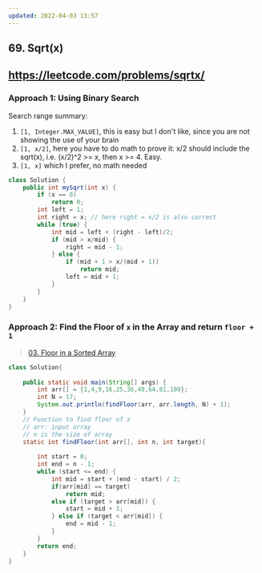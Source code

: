 ```yaml
---
updated: 2022-04-03 13:57
---
```

## 69. Sqrt(x)
## https://leetcode.com/problems/sqrtx/

### Approach 1: Using Binary Search
Search range summary:

1. ```[1, Integer.MAX_VALUE]```, this is easy but I don't like, since you are not showing the use of your brain
2. ```[1, x/2]```, here you have to do math to prove it: x/2 should include the sqrt(x), i.e. (x/2)^2 >= x, then x >= 4. Easy.
3. ```[1, x]``` which I prefer, no math needed

```java
class Solution {
    public int mySqrt(int x) {
        if (x == 0)
            return 0;
        int left = 1; 
        int right = x; // here right = x/2 is also correct
        while (true) {
            int mid = left + (right - left)/2;
            if (mid > x/mid) {
                right = mid - 1;
            } else {
                if (mid + 1 > x/(mid + 1))
                    return mid;
                left = mid + 1;
            }
        }
    }
}
```

### Approach 2: Find the Floor of `x` in the Array and return `floor + 1`
> [03. Floor in a Sorted Array](../03.%20Floor%20in%20a%20Sorted%20Array)

```java
class Solution{
    
    public static void main(String[] args) {
        int arr[] = {1,4,9,16,25,36,49,64,81,100};
        int N = 17;
        System.out.println(findFloor(arr, arr.length, N) + 1);
    }
    // Function to find floor of x
    // arr: input array
    // n is the size of array
    static int findFloor(int arr[], int n, int target){
    
        int start = 0;
        int end = n - 1;
	    while (start <= end) {
            int mid = start + (end - start) / 2;
            if(arr[mid] == target)
                return mid;
            else if (target > arr[mid]) {
	    		start = mid + 1;
	    	} else if (target < arr[mid]) {
	    		end = mid - 1;
	    	}
	    }
        return end;
	}
}
```
